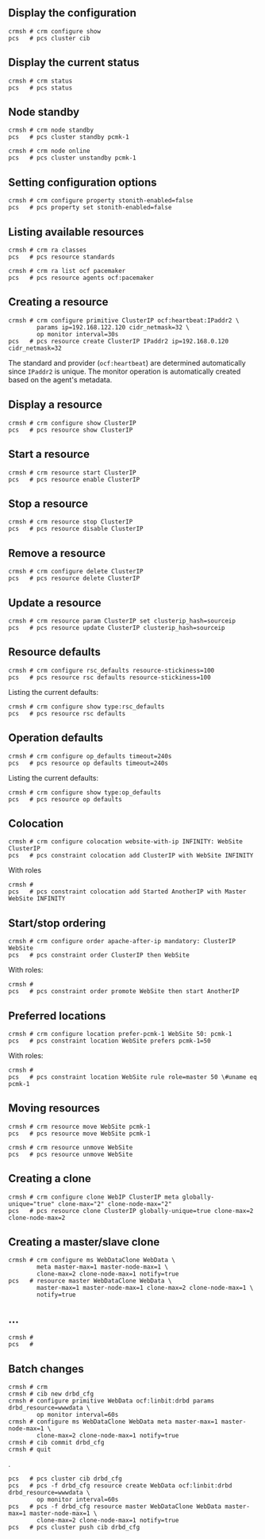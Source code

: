## Display the configuration

    crmsh # crm configure show
    pcs   # pcs cluster cib
    
## Display the current status

    crmsh # crm status
    pcs   # pcs status

## Node standby

    crmsh # crm node standby
    pcs   # pcs cluster standby pcmk-1

    crmsh # crm node online
    pcs   # pcs cluster unstandby pcmk-1

## Setting configuration options

    crmsh # crm configure property stonith-enabled=false
    pcs   # pcs property set stonith-enabled=false

## Listing available resources

    crmsh # crm ra classes
    pcs   # pcs resource standards

    crmsh # crm ra list ocf pacemaker
    pcs   # pcs resource agents ocf:pacemaker

## Creating a resource

    crmsh # crm configure primitive ClusterIP ocf:heartbeat:IPaddr2 \
            params ip=192.168.122.120 cidr_netmask=32 \
            op monitor interval=30s 
    pcs   # pcs resource create ClusterIP IPaddr2 ip=192.168.0.120 cidr_netmask=32

The standard and provider (`ocf:heartbeat`) are determined automatically since `IPaddr2` is unique.
The monitor operation is automatically created based on the agent's metadata.

## Display a resource

    crmsh # crm configure show ClusterIP
    pcs   # pcs resource show ClusterIP

## Start a resource

    crmsh # crm resource start ClusterIP
    pcs   # pcs resource enable ClusterIP

## Stop a resource

    crmsh # crm resource stop ClusterIP
    pcs   # pcs resource disable ClusterIP

## Remove a resource

    crmsh # crm configure delete ClusterIP
    pcs   # pcs resource delete ClusterIP

## Update a resource

    crmsh # crm resource param ClusterIP set clusterip_hash=sourceip
    pcs   # pcs resource update ClusterIP clusterip_hash=sourceip

## Resource defaults

    crmsh # crm configure rsc_defaults resource-stickiness=100
    pcs   # pcs resource rsc defaults resource-stickiness=100
    
Listing the current defaults:

    crmsh # crm configure show type:rsc_defaults
    pcs   # pcs resource rsc defaults

## Operation defaults

    crmsh # crm configure op_defaults timeout=240s
    pcs   # pcs resource op defaults timeout=240s

Listing the current defaults:

    crmsh # crm configure show type:op_defaults
    pcs   # pcs resource op defaults

## Colocation

    crmsh # crm configure colocation website-with-ip INFINITY: WebSite ClusterIP
    pcs   # pcs constraint colocation add ClusterIP with WebSite INFINITY

With roles

    crmsh #
    pcs   # pcs constraint colocation add Started AnotherIP with Master WebSite INFINITY

## Start/stop ordering

    crmsh # crm configure order apache-after-ip mandatory: ClusterIP WebSite
    pcs   # pcs constraint order ClusterIP then WebSite

With roles:

    crmsh #
    pcs   # pcs constraint order promote WebSite then start AnotherIP

## Preferred locations

    crmsh # crm configure location prefer-pcmk-1 WebSite 50: pcmk-1
    pcs   # pcs constraint location WebSite prefers pcmk-1=50
    
With roles:

    crmsh #
    pcs   # pcs constraint location WebSite rule role=master 50 \#uname eq pcmk-1

## Moving resources

    crmsh # crm resource move WebSite pcmk-1
    pcs   # pcs resource move WebSite pcmk-1
    
    crmsh # crm resource unmove WebSite
    pcs   # pcs resource unmove WebSite
    
## Creating a clone

    crmsh # crm configure clone WebIP ClusterIP meta globally-unique="true" clone-max="2" clone-node-max="2"
    pcs   # pcs resource clone ClusterIP globally-unique=true clone-max=2 clone-node-max=2

## Creating a master/slave clone

    crmsh # crm configure ms WebDataClone WebData \
            meta master-max=1 master-node-max=1 \
            clone-max=2 clone-node-max=1 notify=true
    pcs   # resource master WebDataClone WebData \
            master-max=1 master-node-max=1 clone-max=2 clone-node-max=1 \
            notify=true

## ...

    crmsh #
    pcs   # 

## Batch changes

    crmsh # crm
    crmsh # cib new drbd_cfg
    crmsh # configure primitive WebData ocf:linbit:drbd params drbd_resource=wwwdata \
            op monitor interval=60s
    crmsh # configure ms WebDataClone WebData meta master-max=1 master-node-max=1 \
            clone-max=2 clone-node-max=1 notify=true
    crmsh # cib commit drbd_cfg
    crmsh # quit
.

    pcs   # pcs cluster cib drbd_cfg
    pcs   # pcs -f drbd_cfg resource create WebData ocf:linbit:drbd drbd_resource=wwwdata \
            op monitor interval=60s
    pcs   # pcs -f drbd_cfg resource master WebDataClone WebData master-max=1 master-node-max=1 \
            clone-max=2 clone-node-max=1 notify=true
    pcs   # pcs cluster push cib drbd_cfg
